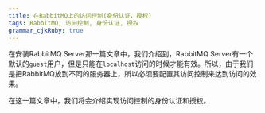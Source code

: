 ```yaml
---
title: 在RabbitMQ上的访问控制(身份认证，授权)
tags: RabbitMQ, 访问控制, 身份认证, 授权
grammar_cjkRuby: true
---
```


在安装RabbitMQ Server那一篇文章中，我们介绍到，RabbitMQ Server有一个默认的`guest`用户，但是只能在`localhost`访问的时候才能有效。所以，由于我们是把RabbitMQ放到不同的服务器上，所以必须要配置其访问控制来达到访问的效果。

在这一篇文章中，我们将会介绍实现访问控制的身份认证和授权。